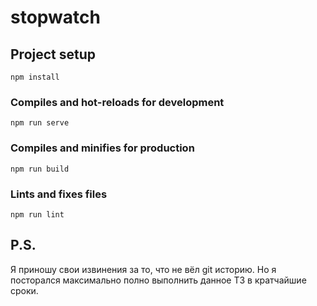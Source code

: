 # stopwatch

## Project setup
```
npm install
```

### Compiles and hot-reloads for development
```
npm run serve
```

### Compiles and minifies for production
```
npm run build
```

### Lints and fixes files
```
npm run lint
```

## P.S.
Я приношу свои извинения за то, что не вёл git историю. Но я посторался максимально полно выполнить данное ТЗ в кратчайшие сроки.
